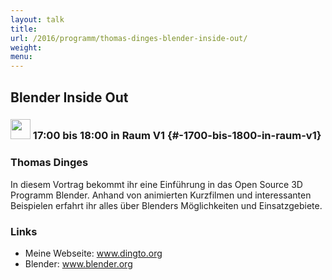 ```yaml
---
layout: talk
title:
url: /2016/programm/thomas-dinges-blender-inside-out/
weight:
menu:
---
```

## Blender Inside Out

### <img height = "32" src="../../../images/talk.svg"> 17:00 bis 18:00 in Raum V1 {#-1700-bis-1800-in-raum-v1}

### Thomas Dinges

In diesem Vortrag bekommt ihr eine Einführung in das Open Source 3D Programm Blender. Anhand von animierten Kurzfilmen und interessanten Beispielen erfahrt ihr alles über Blenders Möglichkeiten und Einsatzgebiete. 

### Links

- Meine Webseite: <a href="http://www.dingto.org" target="_blank">www.dingto.org</a>
- Blender: <a href="http://www.blender.org" target="_blank">www.blender.org</a>
